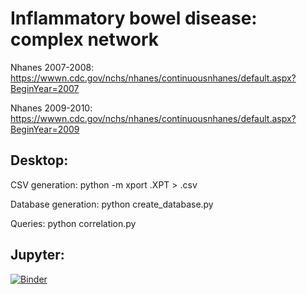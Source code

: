 # Inflammatory bowel disease: complex network

Nhanes 2007-2008: https://wwwn.cdc.gov/nchs/nhanes/continuousnhanes/default.aspx?BeginYear=2007

Nhanes 2009-2010: https://wwwn.cdc.gov/nchs/nhanes/continuousnhanes/default.aspx?BeginYear=2009

## Desktop:
  CSV generation:
  python -m xport <filename>.XPT > <filename>.csv

  Database generation:
  python create_database.py

  Queries:
  python correlation.py

## Jupyter:
[![Binder](https://mybinder.org/badge_logo.svg)](https://mybinder.org/v2/gh/Trindad/digestive-diseases/network)

